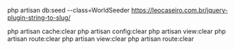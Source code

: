 php artisan db:seed --class=WorldSeeder
https://leocaseiro.com.br/jquery-plugin-string-to-slug/

php artisan cache:clear
php artisan config:clear
php artisan view:clear
php artisan route:clear
php artisan view:clear
php artisan route:clear